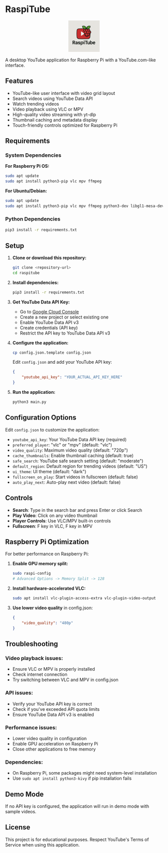 # RaspiTube

<p align="center">
  <img src="logo.png" alt="RaspiTube Logo" width="100">
</p>

A desktop YouTube application for Raspberry Pi with a YouTube.com-like interface.

## Features

- YouTube-like user interface with video grid layout
- Search videos using YouTube Data API
- Watch trending videos
- Video playback using VLC or MPV
- High-quality video streaming with yt-dlp
- Thumbnail caching and metadata display
- Touch-friendly controls optimized for Raspberry Pi

## Requirements

### System Dependencies

**For Raspberry Pi OS:**
```bash
sudo apt update
sudo apt install python3-pip vlc mpv ffmpeg
```

**For Ubuntu/Debian:**
```bash
sudo apt update
sudo apt install python3-pip vlc mpv ffmpeg python3-dev libgl1-mesa-dev
```

### Python Dependencies

```bash
pip3 install -r requirements.txt
```

## Setup

1. **Clone or download this repository:**
   ```bash
   git clone <repository-url>
   cd raspitube
   ```

2. **Install dependencies:**
   ```bash
   pip3 install -r requirements.txt
   ```

3. **Get YouTube Data API Key:**
   - Go to [Google Cloud Console](https://console.cloud.google.com/)
   - Create a new project or select existing one
   - Enable YouTube Data API v3
   - Create credentials (API key)
   - Restrict the API key to YouTube Data API v3

4. **Configure the application:**
   ```bash
   cp config.json.template config.json
   ```
   Edit `config.json` and add your YouTube API key:
   ```json
   {
       "youtube_api_key": "YOUR_ACTUAL_API_KEY_HERE"
   }
   ```

5. **Run the application:**
   ```bash
   python3 main.py
   ```

## Configuration Options

Edit `config.json` to customize the application:

- `youtube_api_key`: Your YouTube Data API key (required)
- `preferred_player`: "vlc" or "mpv" (default: "vlc")
- `video_quality`: Maximum video quality (default: "720p")
- `cache_thumbnails`: Enable thumbnail caching (default: true)
- `safe_search`: YouTube safe search setting (default: "moderate")
- `default_region`: Default region for trending videos (default: "US")
- `ui_theme`: UI theme (default: "dark")
- `fullscreen_on_play`: Start videos in fullscreen (default: false)
- `auto_play_next`: Auto-play next video (default: false)

## Controls

- **Search**: Type in the search bar and press Enter or click Search
- **Play Video**: Click on any video thumbnail
- **Player Controls**: Use VLC/MPV built-in controls
- **Fullscreen**: F key in VLC, F key in MPV

## Raspberry Pi Optimization

For better performance on Raspberry Pi:

1. **Enable GPU memory split:**
   ```bash
   sudo raspi-config
   # Advanced Options -> Memory Split -> 128
   ```

2. **Install hardware-accelerated VLC:**
   ```bash
   sudo apt install vlc-plugin-access-extra vlc-plugin-video-output
   ```

3. **Use lower video quality** in config.json:
   ```json
   {
       "video_quality": "480p"
   }
   ```

## Troubleshooting

### Video playback issues:
- Ensure VLC or MPV is properly installed
- Check internet connection
- Try switching between VLC and MPV in config.json

### API issues:
- Verify your YouTube API key is correct
- Check if you've exceeded API quota limits
- Ensure YouTube Data API v3 is enabled

### Performance issues:
- Lower video quality in configuration
- Enable GPU acceleration on Raspberry Pi
- Close other applications to free memory

### Dependencies:
- On Raspberry Pi, some packages might need system-level installation
- Use `sudo apt install python3-kivy` if pip installation fails

## Demo Mode

If no API key is configured, the application will run in demo mode with sample videos.

## License

This project is for educational purposes. Respect YouTube's Terms of Service when using this application.